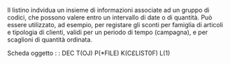 Il listino indvidua un insieme di informazioni associate ad un gruppo di codici, che possono valere entro un intervallo
di date o di quantità.
Può essere utilizzato, ad esempio, per registare gli sconti per famiglia di articoli e tipologia di clienti,
validi per un periodo di tempo (campagna), e per scaglioni di quantità ordinata.

Scheda oggetto
 :  : DEC T(OJ) P(\*FILE) K(C£LIST0F) L(1)
